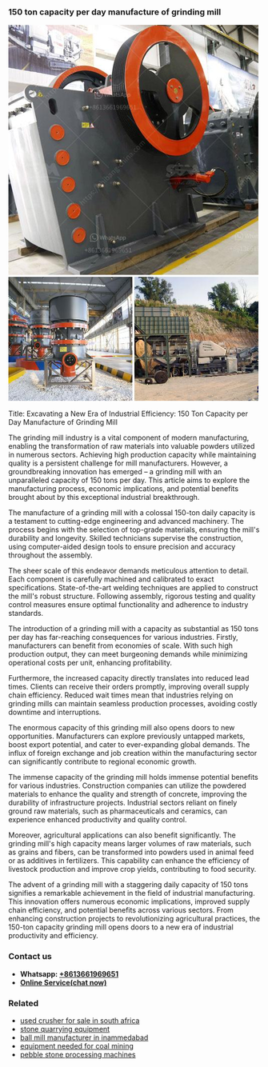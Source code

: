 <h3>150 ton capacity per day manufacture of grinding mill</h3><img src='1708589122.jpg' alt=''><p>Title: Excavating a New Era of Industrial Efficiency: 150 Ton Capacity per Day Manufacture of Grinding Mill</p><p>The grinding mill industry is a vital component of modern manufacturing, enabling the transformation of raw materials into valuable powders utilized in numerous sectors. Achieving high production capacity while maintaining quality is a persistent challenge for mill manufacturers. However, a groundbreaking innovation has emerged – a grinding mill with an unparalleled capacity of 150 tons per day. This article aims to explore the manufacturing process, economic implications, and potential benefits brought about by this exceptional industrial breakthrough.</p><p>The manufacture of a grinding mill with a colossal 150-ton daily capacity is a testament to cutting-edge engineering and advanced machinery. The process begins with the selection of top-grade materials, ensuring the mill's durability and longevity. Skilled technicians supervise the construction, using computer-aided design tools to ensure precision and accuracy throughout the assembly.</p><p>The sheer scale of this endeavor demands meticulous attention to detail. Each component is carefully machined and calibrated to exact specifications. State-of-the-art welding techniques are applied to construct the mill's robust structure. Following assembly, rigorous testing and quality control measures ensure optimal functionality and adherence to industry standards.</p><p>The introduction of a grinding mill with a capacity as substantial as 150 tons per day has far-reaching consequences for various industries. Firstly, manufacturers can benefit from economies of scale. With such high production output, they can meet burgeoning demands while minimizing operational costs per unit, enhancing profitability.</p><p>Furthermore, the increased capacity directly translates into reduced lead times. Clients can receive their orders promptly, improving overall supply chain efficiency. Reduced wait times mean that industries relying on grinding mills can maintain seamless production processes, avoiding costly downtime and interruptions.</p><p>The enormous capacity of this grinding mill also opens doors to new opportunities. Manufacturers can explore previously untapped markets, boost export potential, and cater to ever-expanding global demands. The influx of foreign exchange and job creation within the manufacturing sector can significantly contribute to regional economic growth.</p><p>The immense capacity of the grinding mill holds immense potential benefits for various industries. Construction companies can utilize the powdered materials to enhance the quality and strength of concrete, improving the durability of infrastructure projects. Industrial sectors reliant on finely ground raw materials, such as pharmaceuticals and ceramics, can experience enhanced productivity and quality control.</p><p>Moreover, agricultural applications can also benefit significantly. The grinding mill's high capacity means larger volumes of raw materials, such as grains and fibers, can be transformed into powders used in animal feed or as additives in fertilizers. This capability can enhance the efficiency of livestock production and improve crop yields, contributing to food security.</p><p>The advent of a grinding mill with a staggering daily capacity of 150 tons signifies a remarkable achievement in the field of industrial manufacturing. This innovation offers numerous economic implications, improved supply chain efficiency, and potential benefits across various sectors. From enhancing construction projects to revolutionizing agricultural practices, the 150-ton capacity grinding mill opens doors to a new era of industrial productivity and efficiency.</p><h3>Contact us</h3><ul><li><strong>Whatsapp:&nbsp;<a href="https://wa.me/8613661969651">+8613661969651</a></strong></li><li><a href="https://swt.shibang-china.com/?git&amp;zhl&amp;150 ton capacity per day manufacture of grinding mill"><strong>Online Service(chat now)</strong></a></li></ul><h3>Related</h3><ul><li><a href='used crusher for sale in south africa.md'>used crusher for sale in south africa</a></li><li><a href='stone quarrying equipment.md'>stone quarrying equipment</a></li><li><a href='ball mill manufacturer in inammedabad.md'>ball mill manufacturer in inammedabad</a></li><li><a href='equipment needed for coal mining.md'>equipment needed for coal mining</a></li><li><a href='pebble stone processing machines.md'>pebble stone processing machines</a></li></ul>